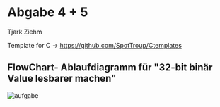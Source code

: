 # Abgabe 4 + 5 
Tjark Ziehm 

Template for C -> https://github.com/SpotTroup/Ctemplates

## FlowChart- Ablaufdiagramm für "32-bit binär Value lesbarer machen"

![aufgabe](https://user-images.githubusercontent.com/75669991/106548066-a52bf100-650e-11eb-8651-a34e66984e64.jpg)

